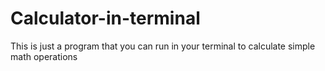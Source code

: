 # Calculator-in-terminal

This is just a program that you can run in your terminal to calculate simple math operations
